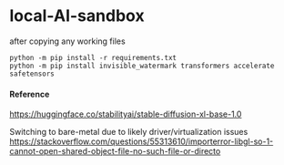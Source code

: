 # local-AI-sandbox

after copying any working files 

```
python -m pip install -r requirements.txt
python -m pip install invisible_watermark transformers accelerate safetensors
```

#### Reference
 https://huggingface.co/stabilityai/stable-diffusion-xl-base-1.0

Switching to bare-metal due to likely driver/virtualization issues
 https://stackoverflow.com/questions/55313610/importerror-libgl-so-1-cannot-open-shared-object-file-no-such-file-or-directo
